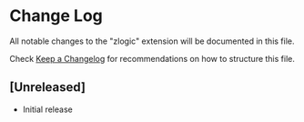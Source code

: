 # Change Log

All notable changes to the "zlogic" extension will be documented in this file.

Check [Keep a Changelog](http://keepachangelog.com/) for recommendations on how to structure this file.

## [Unreleased]

- Initial release